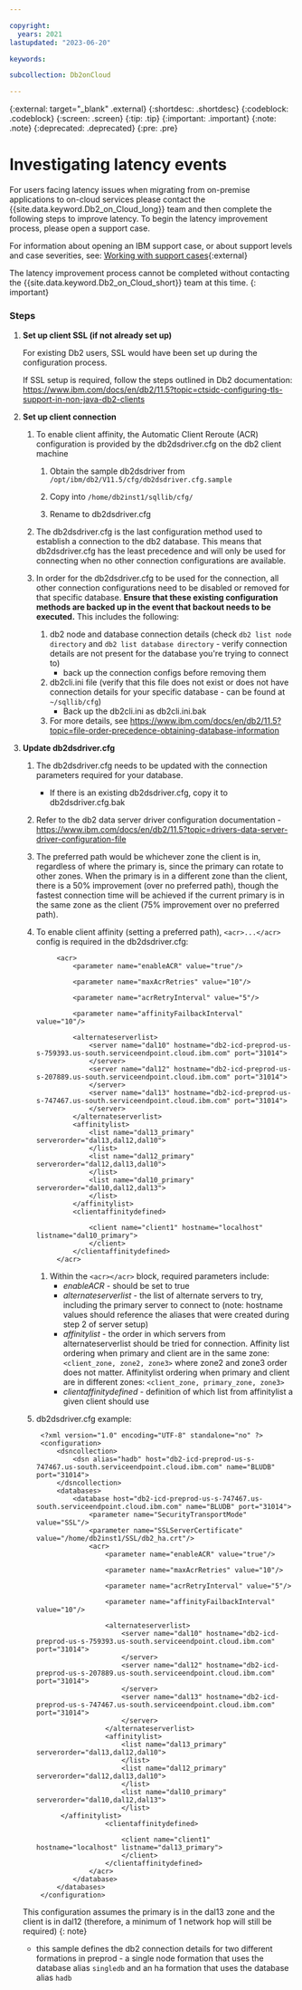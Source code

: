 ```yaml
---

copyright:
  years: 2021
lastupdated: "2023-06-20"

keywords:

subcollection: Db2onCloud

---
```


 
{:external: target="_blank" .external}
{:shortdesc: .shortdesc}
{:codeblock: .codeblock}
{:screen: .screen}
{:tip: .tip}
{:important: .important}
{:note: .note}
{:deprecated: .deprecated}
{:pre: .pre}

# Investigating latency events

For users facing latency issues when migrating from on-premise applications to on-cloud services please contact the {{site.data.keyword.Db2_on_Cloud_long}}  team and then complete the following steps to improve latency. To begin the latency improvement process, please open a support case. 

For information about opening an IBM support case, or about support levels and case severities, see: [Working with support cases](/docs/get-support?topic=get-support-open-case#open-case){:external}

The latency improvement process cannot be completed without contacting the {{site.data.keyword.Db2_on_Cloud_short}}  team at this time. 
{: important}

### Steps

1. **Set up client SSL (if not already set up)**

    For existing Db2 users, SSL would have been set up during the configuration process.

    If SSL setup is required, follow the steps outlined in Db2 documentation:  
    https://www.ibm.com/docs/en/db2/11.5?topic=ctsidc-configuring-tls-support-in-non-java-db2-clients

1. **Set up client connection**
    
   1. To enable client affinity, the Automatic Client Reroute (ACR) configuration is provided by the db2dsdriver.cfg on the db2 client machine
        
        1. Obtain the sample db2dsdriver from ```/opt/ibm/db2/V11.5/cfg/db2dsdriver.cfg.sample```

        1. Copy into ```/home/db2inst1/sqllib/cfg/```

        1. Rename to db2dsdriver.cfg

    1. The db2dsdriver.cfg is the last configuration method used to establish a connection to the db2 database. This means that db2dsdriver.cfg has the least precedence and will only be used for connecting when no other connection configurations are available. 

    1. In order for the db2dsdriver.cfg to be used for the connection, all other connection configurations need to be disabled or removed for that specific database. **Ensure that these existing configuration methods are backed up in the event that backout needs to be executed.** This includes the following:
        
        1. db2 node and database connection details (check ```db2 list node directory``` and ```db2 list database directory``` - verify connection details are not present for the database you're trying to connect to)
            - back up the connection configs before removing them
        1. db2cli.ini file (verify that this file does not exist or does not have connection details for your specific database - can be found at ```~/sqllib/cfg```)
            - Back up the db2cli.ini as db2cli.ini.bak
        1. For more details, see https://www.ibm.com/docs/en/db2/11.5?topic=file-order-precedence-obtaining-database-information

1. **Update db2dsdriver.cfg**

    1. The db2dsdriver.cfg needs to be updated with the connection parameters required for your database.
        - If there is an existing db2dsdriver.cfg, copy it to db2dsdriver.cfg.bak
    1. Refer to the db2 data server driver configuration documentation - https://www.ibm.com/docs/en/db2/11.5?topic=drivers-data-server-driver-configuration-file
    1. The preferred path would be whichever zone the client is in, regardless of where the primary is, since the primary can rotate to other zones. When the primary is in a different zone than the client, there is a 50% improvement (over no preferred path), though the fastest connection time will be achieved if the current primary is in the same zone as the client (75% improvement over no preferred path).
    1. To enable client affinity (setting a preferred path), ```<acr>...</acr>``` config is required in the db2dsdriver.cfg:
        
                <acr>
                    <parameter name="enableACR" value="true"/>
                    
                    <parameter name="maxAcrRetries" value="10"/>
                    
                    <parameter name="acrRetryInterval" value="5"/>
                    
                    <parameter name="affinityFailbackInterval" value="10"/>
                    
                    <alternateserverlist>
                        <server name="dal10" hostname="db2-icd-preprod-us-s-759393.us-south.serviceendpoint.cloud.ibm.com" port="31014">
                        </server>
                        <server name="dal12" hostname="db2-icd-preprod-us-s-207889.us-south.serviceendpoint.cloud.ibm.com" port="31014">                        
                        </server>
                        <server name="dal13" hostname="db2-icd-preprod-us-s-747467.us-south.serviceendpoint.cloud.ibm.com" port="31014">
                        </server>
                    </alternateserverlist>
                    <affinitylist>
                        <list name="dal13_primary" serverorder="dal13,dal12,dal10">
                        </list>
                        <list name="dal12_primary" serverorder="dal12,dal13,dal10">                        
                        </list>
                        <list name="dal10_primary" serverorder="dal10,dal12,dal13">
                        </list>
                    </affinitylist>
                    <clientaffinitydefined>
                        
                        <client name="client1" hostname="localhost" listname="dal10_primary">
                        </client>
                    </clientaffinitydefined>
                </acr>
            
        1. Within the ```<acr></acr>``` block, required parameters include:
            - *enableACR* - should be set to true
            - *alternateserverlist* - the list of alternate servers to try, including the primary server to connect to (note: hostname values should reference the aliases that were created during step 2 of server setup)
            - *affinitylist* - the order in which servers from alternateserverlist should be tried for connection. Affinity list ordering when primary and client are in the same zone: ```<client_zone, zone2, zone3>``` where zone2 and zone3 order does not matter. Affinitylist ordering when primary and client are in different zones: ```<client_zone, primary_zone, zone3>```
            - *clientaffinitydefined* - definition of which list from affinitylist a given client should use
    1. db2dsdriver.cfg example:

            <?xml version="1.0" encoding="UTF-8" standalone="no" ?>
            <configuration>
                <dsncollection>
                    <dsn alias="hadb" host="db2-icd-preprod-us-s-747467.us-south.serviceendpoint.cloud.ibm.com" name="BLUDB" port="31014">
                </dsncollection>
                <databases>
                    <database host="db2-icd-preprod-us-s-747467.us-south.serviceendpoint.cloud.ibm.com" name="BLUDB" port="31014">
                        <parameter name="SecurityTransportMode" value="SSL"/>
                        <parameter name="SSLServerCertificate" value="/home/db2inst1/SSL/db2_ha.crt"/>
                        <acr>
                            <parameter name="enableACR" value="true"/>
                            
                            <parameter name="maxAcrRetries" value="10"/>
                            
                            <parameter name="acrRetryInterval" value="5"/>
                            
                            <parameter name="affinityFailbackInterval" value="10"/>
                            
                            <alternateserverlist>
                                <server name="dal10" hostname="db2-icd-preprod-us-s-759393.us-south.serviceendpoint.cloud.ibm.com" port="31014">
                                </server>
                                <server name="dal12" hostname="db2-icd-preprod-us-s-207889.us-south.serviceendpoint.cloud.ibm.com" port="31014"> 
                                </server>
                                <server name="dal13" hostname="db2-icd-preprod-us-s-747467.us-south.serviceendpoint.cloud.ibm.com" port="31014"> 
                                </server>
                            </alternateserverlist>
                            <affinitylist>
                                <list name="dal13_primary" serverorder="dal13,dal12,dal10">
                                </list>
                                <list name="dal12_primary" serverorder="dal12,dal13,dal10">  
                                </list>
                                <list name="dal10_primary" serverorder="dal10,dal12,dal13"> 
                                </list>
                 </affinitylist>
                            <clientaffinitydefined>
                                
                                <client name="client1" hostname="localhost" listname="dal13_primary">
                                </client>
                            </clientaffinitydefined>
                        </acr>
                    </database>
                </databases>
            </configuration>    
            
      This configuration assumes the primary is in the dal13 zone and the client is in dal12 (therefore, a minimum of 1 network hop will still be required)
{: note}
      
    - this sample defines the db2 connection details for two different formations in preprod - a single node formation that uses the database alias ```singledb``` and an ha formation that uses the database alias ```hadb```
